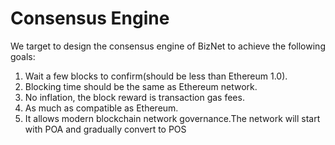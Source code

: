 # Consensus Engine

We target to design the consensus engine of BizNet to achieve the following goals:

1. Wait a few blocks to confirm(should be less than Ethereum 1.0).
2. Blocking time should be the same as Ethereum network.
3. No inflation, the block reward is transaction gas fees.
4. As much as compatible as Ethereum.
5. It allows modern blockchain network governance.The network will start with POA and gradually convert to POS
